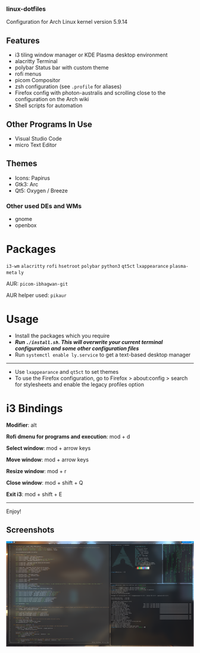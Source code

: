 ### linux-dotfiles
Configuration for Arch Linux kernel version 5.9.14

## Features
- i3 tiling window manager or KDE Plasma desktop environment
- alacritty Terminal
- polybar Status bar with custom theme
- rofi menus
- picom Compositor
- zsh configuration (see `.profile` for aliases)
- Firefox config with photon-australis and scrolling close to the configuration on the Arch wiki
- Shell scripts for automation

## Other Programs In Use
- Visual Studio Code
- micro Text Editor

## Themes
- Icons: Papirus
- Gtk3: Arc
- Qt5: Oxygen / Breeze

### Other used DEs and WMs
- gnome
- openbox

# Packages
`i3-wm` `alacritty` `rofi` `hsetroot` `polybar` `python3` `qt5ct` `lxappearance` `plasma-meta` `ly`

AUR: `picom-ibhagwan-git`

AUR helper used: `pikaur`

# Usage
- Install the packages which you require
- ***Run `./install.sh`. This will overwrite your current terminal configuration and some other configuration files***
- Run `systemctl enable ly.service` to get a text-based desktop manager
____

- Use `lxappearance` and `qt5ct` to set themes
- To use the Firefox configuration, go to Firefox > about:config > search for stylesheets and enable the legacy profiles option

# i3 Bindings

**Modifier**: alt

**Rofi dmenu for programs and execution**: mod + d

**Select window**: mod + arrow keys

**Move window**: mod + arrow keys

**Resize window**: mod + r

**Close window**: mod + shift + Q

**Exit i3**: mod + shift + E
____

Enjoy!

## Screenshots

![i3](screenshots/i3_1.png)
